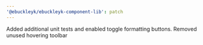 ```yaml
---
'@ebuckleyk/ebuckleyk-component-lib': patch
---
```


Added additional unit tests and enabled toggle formatting buttons. Removed unused hovering toolbar
